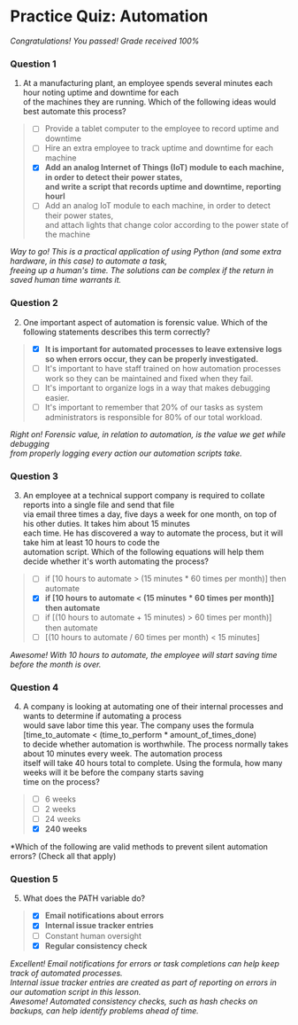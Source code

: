 # Practice Quiz: Automation

*Congratulations! You passed! Grade received 100%*

### Question 1

1. At a manufacturing plant, an employee spends several minutes each hour noting uptime and downtime for each\
of the machines they are running. Which of the following ideas would best automate this process?

> - [ ] Provide a tablet computer to the employee to record uptime and downtime
> - [ ] Hire an extra employee to track uptime and downtime for each machine
> - [x] **Add an analog Internet of Things (IoT) module to each machine, in order to detect their power states,**\
**and write a script that records uptime and downtime, reporting hourl**
> - [ ] Add an analog IoT module to each machine, in order to detect their power states,\
 and attach lights that change color according to the power state of the machine

*Way to go! This is a practical application of using Python (and some extra hardware, in this case) to automate a task,*\
*freeing up a human's time. The solutions can be complex if the return in saved human time warrants it.*

### Question 2

2. One important aspect of automation is forensic value. Which of the following statements describes this term correctly?

> - [x] **It is important for automated processes to leave extensive logs so when errors occur, they can be properly investigated.**
> - [ ] It's important to have staff trained on how automation processes work so they can be maintained and fixed when they fail.
> - [ ] It's important to organize logs in a way that makes debugging easier.
> - [ ] It's important to remember that 20% of our tasks as system administrators is responsible for 80% of our total workload.

*Right on! Forensic value, in relation to automation, is the value we get while debugging*\
*from properly logging every action our automation scripts take.*

### Question 3

3. An employee at a technical support company is required to collate reports into a single file and send that file\
via email three times a day, five days a week for one month, on top of his other duties. It takes him about 15 minutes\
each time. He has discovered a way to automate the process, but it will take him at least 10 hours to code the\
automation script. Which of the following equations will help them decide whether it's worth automating the process?

> - [ ] if [10 hours to automate > (15 minutes * 60 times per month)] then automate
> - [x] **if [10 hours to automate < (15 minutes * 60 times per month)] then automate**
> - [ ] if [(10 hours to automate + 15 minutes) > 60 times per month)] then automate
> - [ ] [(10 hours to automate / 60 times per month) < 15 minutes]

*Awesome! With 10 hours to automate, the employee will start saving time before the month is over.*

### Question 4

4. A company is looking at automating one of their internal processes and wants to determine if automating a process\
would save labor time this year. The company uses the formula [time_to_automate < (time_to_perform * amount_of_times_done)\
to decide whether automation is worthwhile. The process normally takes about 10 minutes every week. The automation process\
itself will take 40 hours total to complete. Using the formula, how many weeks will it be before the company starts saving\
time on the process?

> - [ ] 6 weeks
> - [ ] 2 weeks
> - [ ] 24 weeks
> - [x] **240 weeks**

*Which of the following are valid methods to prevent silent automation errors? (Check all that apply)

### Question 5

5. What does the PATH variable do?

> - [x] **Email notifications about errors**
> - [x] **Internal issue tracker entries**
> - [ ] Constant human oversight
> - [x] **Regular consistency check**

*Excellent! Email notifications for errors or task completions can help keep track of automated processes.*\
*Internal issue tracker entries are created as part of reporting on errors in our automation script in this lesson.*\
*Awesome! Automated consistency checks, such as hash checks on backups, can help identify problems ahead of time.*
